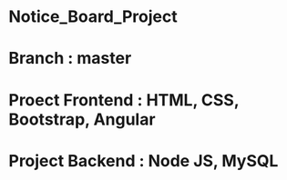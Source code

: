 # Notice_Board_Project
# Branch : master
# Proect Frontend : HTML, CSS, Bootstrap, Angular
# Project Backend : Node JS, MySQL
